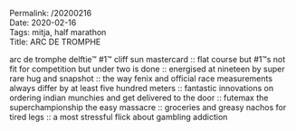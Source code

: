 Permalink: /20200216  
Date: 2020-02-16  
Tags: mitja, half marathon  
Title: ARC DE TROMPHE  
  
arc de tromphe delftie™ #1™ cliff sun mastercard :: flat course but #1™s not fit for competition but under two is done :: energised at nineteen by super rare hug and snapshot :: the way fenix and official race measurements always differ by at least five hundred meters :: fantastic innovations on ordering indian munchies and get delivered to the door :: futemax the superchampionship the easy massacre :: groceries and greasy nachos for tired legs :: a most stressful flick about gambling addiction  
